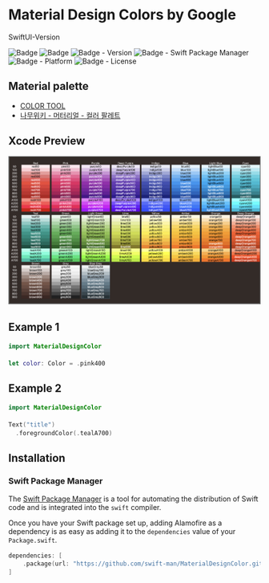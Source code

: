 # Material Design Colors by Google
SwiftUI-Version

![Badge](https://img.shields.io/badge/swift-white.svg?style=flat-square&logo=Swift)
![Badge](https://img.shields.io/badge/SwiftUI-001b87.svg?style=flat-square&logo=Swift&logoColor=black)
![Badge - Version](https://img.shields.io/badge/Version-1.0.0-1177AA?style=flat-square)
![Badge - Swift Package Manager](https://img.shields.io/badge/SPM-compatible-orange?style=flat-square)
![Badge - Platform](https://img.shields.io/badge/platform-mac_12|ios_13|watchos_6|tvos_13-yellow?style=flat-square)
![Badge - License](https://img.shields.io/badge/license-MIT-black?style=flat-square)  

## Material palette
* [COLOR TOOL](https://m2.material.io/resources/color/#!/?view.left=0&view.right=0)
* [나무위키 - 머터리얼 - 컬러 팔레트](https://namu.wiki/w/%EB%A8%B8%ED%8B%B0%EB%A6%AC%EC%96%BC%20%EB%94%94%EC%9E%90%EC%9D%B8#toc)

## Xcode Preview
![Image](assets/6.png)  

## Example 1
```swift
import MaterialDesignColor

let color: Color = .pink400
```

## Example 2
```swift
import MaterialDesignColor

Text("title")
  .foregroundColor(.tealA700)
```

## Installation
### Swift Package Manager

The [Swift Package Manager](https://swift.org/package-manager/) is a tool for automating the distribution of Swift code and is integrated into the `swift` compiler. 

Once you have your Swift package set up, adding Alamofire as a dependency is as easy as adding it to the `dependencies` value of your `Package.swift`.

```swift
dependencies: [
    .package(url: "https://github.com/swift-man/MaterialDesignColor.git", .upToNextMajor(from: "1.0.0"))
]
```
